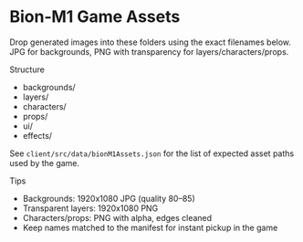 # Bion‑M1 Game Assets

Drop generated images into these folders using the exact filenames below. JPG for backgrounds, PNG with transparency for layers/characters/props.

Structure
- backgrounds/
- layers/
- characters/
- props/
- ui/
- effects/

See `client/src/data/bionM1Assets.json` for the list of expected asset paths used by the game.

Tips
- Backgrounds: 1920x1080 JPG (quality 80–85)
- Transparent layers: 1920x1080 PNG
- Characters/props: PNG with alpha, edges cleaned
- Keep names matched to the manifest for instant pickup in the game

